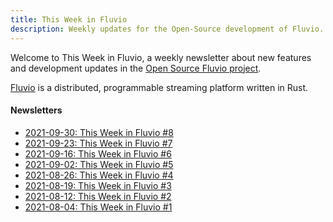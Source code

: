 ```yaml
---
title: This Week in Fluvio
description: Weekly updates for the Open-Source development of Fluvio.
---
```


Welcome to This Week in Fluvio, a weekly newsletter about new
features and development updates in the [Open Source Fluvio project].

[Fluvio] is a distributed, programmable streaming platform written in Rust.

[Open Source Fluvio project]: https://github.com/infinyon/fluvio
[Fluvio]: https://fluvio.io

#### Newsletters

- [2021-09-30: This Week in Fluvio &#x23;8](/news/this-week-in-fluvio-0008/)
- [2021-09-23: This Week in Fluvio &#x23;7](/news/this-week-in-fluvio-0007/)
- [2021-09-16: This Week in Fluvio &#x23;6](/news/this-week-in-fluvio-0006/)
- [2021-09-02: This Week in Fluvio &#x23;5](/news/this-week-in-fluvio-0005/)
- [2021-08-26: This Week in Fluvio &#x23;4](/news/this-week-in-fluvio-0004/)
- [2021-08-19: This Week in Fluvio &#x23;3](/news/this-week-in-fluvio-0003/)
- [2021-08-12: This Week in Fluvio &#x23;2](/news/this-week-in-fluvio-0002/)
- [2021-08-04: This Week in Fluvio &#x23;1](/news/this-week-in-fluvio-0001/)
